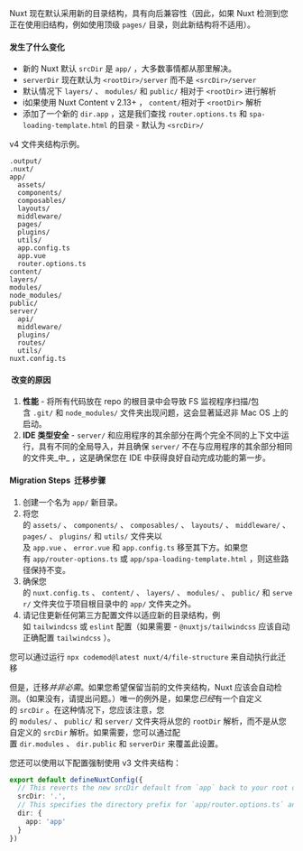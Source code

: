 Nuxt 现在默认采用新的目录结构，具有向后兼容性（因此，如果 Nuxt 检测到您正在使用旧结构，例如使用顶级 `pages/` 目录，则此新结构将不适用）。

#### 发生了什么变化

- 新的 Nuxt 默认 `srcDir` 是 `app/` ，大多数事情都从那里解决。
- `serverDir` 现在默认为 `<rootDir>/server` 而不是 `<srcDir>/server`
- 默认情况下 `layers/` 、 `modules/` 和 `public/` 相对于 `<rootDir>` 进行解析
- i如果使用 Nuxt Content v 2.13+ ， `content/`相对于 `<rootDir>` 解析
- 添加了一个新的 `dir.app` ，这是我们查找 `router.options.ts` 和 `spa-loading-template.html` 的目录 - 默认为 `<srcDir>/`

v4 文件夹结构示例。
```
.output/
.nuxt/
app/
  assets/
  components/
  composables/
  layouts/
  middleware/
  pages/
  plugins/
  utils/
  app.config.ts
  app.vue
  router.options.ts
content/
layers/
modules/
node_modules/
public/
server/
  api/
  middleware/
  plugins/
  routes/
  utils/
nuxt.config.ts
```

####  改变的原因

1.  **性能** - 将所有代码放在 repo 的根目录中会导致 FS 监视程序扫描/包含 `.git/` 和 `node_modules/` 文件夹出现问题，这会显著延迟非 Mac OS 上的启动。
2. **IDE 类型安全** - `server/` 和应用程序的其余部分在两个完全不同的上下文中运行，具有不同的全局导入，并且确保 `server/` 不在与应用程序的其余部分相同的文件夹_中_ ，这是确保您在 IDE 中获得良好自动完成功能的第一步。

#### Migration Steps  迁移步骤

1. 创建一个名为 `app/` 新目录。
2. 将您的 `assets/` 、 `components/` 、 `composables/` 、 `layouts/` 、 `middleware/` 、 `pages/` 、 `plugins/` 和 `utils/` 文件夹以及 `app.vue` 、 `error.vue` 和 `app.config.ts` 移至其下方。如果您有 `app/router-options.ts` 或 `app/spa-loading-template.html` ，则这些路径保持不变。
3. 确保您的 `nuxt.config.ts` 、 `content/` 、 `layers/` 、 `modules/` 、 `public/` 和 `server/` 文件夹位于项目根目录中的 `app/` 文件夹之外。
4. 请记住更新任何第三方配置文件以适应新的目录结构，例如 `tailwindcss` 或 `eslint` 配置（如果需要 - `@nuxtjs/tailwindcss` 应该自动正确配置 `tailwindcss` ）。

您可以通过运行 `npx codemod@latest nuxt/4/file-structure` 来自动执行此迁移

但是，迁移*并非必需*。如果您希望保留当前的文件夹结构，Nuxt 应该会自动检测。（如果没有，请提出问题。）唯一的例外是，如果您*已经*有一个自定义的 `srcDir` 。在这种情况下，您应该注意，您的 `modules/` 、 `public/` 和 `server/` 文件夹将从您的 `rootDir` 解析，而不是从您自定义的 `srcDir` 解析。如果需要，您可以通过配置 `dir.modules` 、 `dir.public` 和 `serverDir` 来覆盖此设置。

您还可以使用以下配置强制使用 v3 文件夹结构：
```ts
export default defineNuxtConfig({
  // This reverts the new srcDir default from `app` back to your root directory
  srcDir: '.',
  // This specifies the directory prefix for `app/router.options.ts` and `app/spa-loading-template.html`
  dir: {
    app: 'app'
  }
})
```

